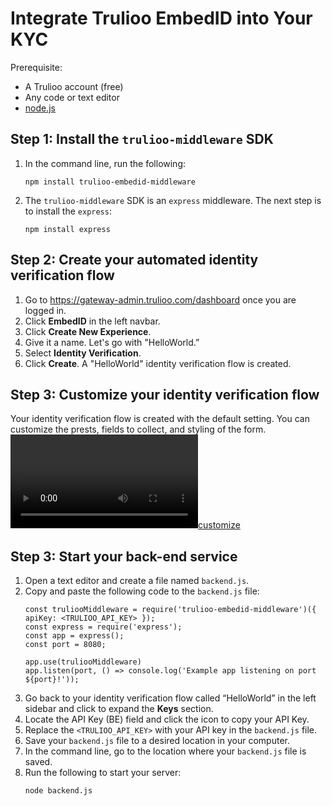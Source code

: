 # Integrate Trulioo EmbedID into Your KYC
Prerequisite:
- A Trulioo account (free)
- Any code or text editor
- [node.js](https://nodejs.org/en/)

## Step 1: Install the `trulioo-middleware` SDK
1. In the command line, run the following:
   ```
   npm install trulioo-embedid-middleware
   ```
2. The `trulioo-middleware` SDK is an `express` middleware. The next step is to install the `express`:
   ```
   npm install express
   ```
## Step 2: Create your automated identity verification flow
1. Go to https://gateway-admin.trulioo.com/dashboard once you are logged in.
2. Click **EmbedID** in the left navbar.
3. Click **Create New Experience**.
4. Give it a name. Let's go with "HelloWorld.”
5. Select **Identity Verification**.
6. Click **Create**.
   A "HelloWorld" identity verification flow is created.

## Step 3: Customize your identity verification flow
Your identity verification flow is created with the default setting. You can customize the prests, fields to collect, and styling of the form.
[![customize](customize.mp4)](https://www.screencast.com/t/Nt1ljFtTfbf "customize")

## Step 3: Start your back-end service
1. Open a text editor and create a file named `backend.js`.
2. Copy and paste the following code to the `backend.js` file:
   ```
   const truliooMiddleware = require('trulioo-embedid-middleware')({ 
   apiKey: <TRULIOO_API_KEY> }); 
   const express = require('express'); 
   const app = express(); 
   const port = 8080;

   app.use(truliooMiddleware) 
   app.listen(port, () => console.log('Example app listening on port ${port}!'));
   ```
 3. Go back to your identity verification flow called “HelloWorld” in the left sidebar and click to expand the **Keys** section.
 4. Locate the API Key (BE) field and click the  icon to copy your API Key.
 5. Replace the `<TRULIOO_API_KEY>` with your API key in the `backend.js` file.
 6. Save your `backend.js` file to a desired location in your computer.
 7. In the command line, go to the location where your `backend.js` file is saved.
 8. Run the following to start your server:
    ```
    node backend.js
    ```
